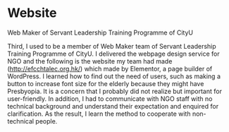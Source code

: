 # Website
 Web Maker of Servant Leadership Training Programme of CityU

Third, I used to be a member of Web Maker team of Servant Leadership Training
Programme of CityU. I delivered the webpage design service for NGO and the following
is the website my team had made (http://efcchtalec.org.hk/) which made by Elementor, a page
builder of WordPress. I learned how to find out the need of users, such as making a
button to increase font size for the elderly because they might have Presbyopia. It is a
concern that I probably did not realize but important for user-friendly. In addition, I
had to communicate with NGO staff with no technical background and understand
their expectation and enquired for clarification. As the result, I learn the method to
cooperate with non-technical people.